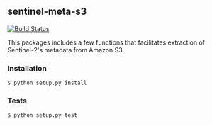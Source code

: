 ## sentinel-meta-s3

[![Build Status](https://travis-ci.org/developmentseed/sentinel-meta-s3.svg?branch=master)](https://travis-ci.org/developmentseed/sentinel-meta-s3)

This packages includes a few functions that facilitates extraction of Sentinel-2\'s metadata from Amazon S3.

### Installation

    $ python setup.py install

### Tests

    $ python setup.py test
